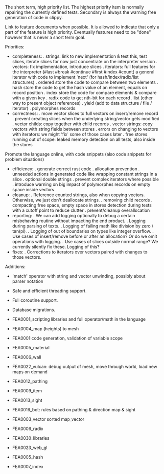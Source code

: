 The short term, high priority list.
The highest priority item is normally repairing the currently defined tests.
Secondary is always the warning free generation of code in clippy.

Link to feature documents when possible. It is allowed to indicate that only a part of the feature is high priority.
Eventually features need to be "done" however that is never a short term goal.

Priorities:
- completeness:
  . strings: link to new implementation & test this, test slices, iterate slices
      for now just concentrate on the interpreter version
  . vectors: fix implementation, introduce slices
  . iterators: full features for the interpreter (#last #break #continue #first #index #count)
        a general iterator with code to implement 'next' (for hash/index/radix/list structures)
  . ordered
        store the code to compare between two elements
  . hash
        store the code to get the hash value of an element, equals on record position
  . index
        store the code for compare elements & compare with a given key
  . radix
        code to get nth-bit for each record
  . list (other way to present object references)
  . yield (add to data structure / file / iterator)
  . polymorphes records
- correctness:
  . move vector slices to full vectors on insert/remove record
  . prevent creating slices when the underlying string/vector gets modified
  . vector childs: copy together with child records
  . vector strings: copy vectors with string fields between stores
  . errors on changing to vectors with iterators: we might 'fix' some of those cases later
  . free stores running out of scope: leaked memory detection on all tests, also inside the stores

Promote the language online, with code snippets (also code snippets for problem situations)
- efficiency:
  . generate correct rust code
  . allocation prevention
  . unneeded actions in generated code like wrapping constant strings in a slice
  . optional double strings
  . prevent complex iterators where possible
  . introduce warning on big impact of polymorphes records on empty space inside vectors
- cleanup:
  . Reference counted strings, also when copying vectors. Otherwise, we just don't deallocate strings.
  . removing child records
  . compacting free space, empty space in stores detection during tests with a cutoff point to reduce clutter
  . prevent/cleanup overallocation
- reporting:
  . We can add logging optionally to debug a certain misbehaving routine without impacting the end product.
  . Logging during parsing of texts.
  . Logging of failing math like division by zero / tan(pi).
  . Logging of out of boundaries on types like integer overflow.
  . Use cases of insert/remove before or after an allocation? Or do we omit operations with logging.
  . Use cases of slices outside normal range? We currently silently fix these. Logging of this?
- fixes:
  . Corrections to iterators over vectors paired with changes to those vectors.

Additions:
- 'match' operator with string and vector unwinding, possibly about parser notation
- Safe and efficient threading support.
- Full coroutine support.
- Database migrations.

- FEA0001_scripting libraries and full operator/math in the language
- FEA0004_map (heights) to mesh
- FEA0001 code generation, validation of variable scope
- FEA0005_material
- FEA0006_wall
- FEA0022_vulcan: debug output of mesh, move through world, load new maps on demand
- FEA0012_pathing
- FEA0009_item
- FEA0013_sight
- FEA0016_bot: rules based on pathing & direction map & sight
- FEA0003_vector sorted map_vector
- FEA0006_radix
- FEA0030_libraries
- FEA0023_web_gl
- FEA0005_hash
- FEA0007_index
